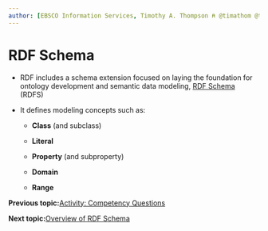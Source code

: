```yaml
---
author: [EBSCO Information Services, Timothy A. Thompson ⍝ @timathom @timathom@indieweb.social]
---
```


# RDF Schema

-   RDF includes a schema extension focused on laying the foundation for ontology development and semantic data modeling, [RDF Schema](https://www.w3.org/TR/rdf12-schema/) \(RDFS\)

-   It defines modeling concepts such as:

    -   **Class** \(and subclass\)

    -   **Literal**
    -   **Property** \(and subproperty\)

    -   **Domain**

    -   **Range**


**Previous topic:**[Activity: Competency Questions](../../day_1/lesson_3/activity_competency_questions.md)

**Next topic:**[Overview of RDF Schema](../../day_1/lesson_4/rdf_schema_overview.md)

